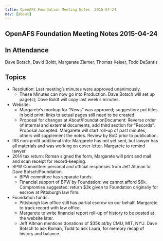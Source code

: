 ```yaml
---
title: OpenAFS Foundation Meeting Notes  2015-04-24
nav: [about]
---
```


## OpenAFS Foundation Meeting Notes  2015-04-24 ##

## In Attendance ##

 Dave Botsch,
 David Boldt,
 Margarete Ziemer,
 Thomas Keiser,
 Todd DeSantis

## Topics ##

* Resolution: Last meeting’s minutes were approved unanimously.
  * These Minutes can now go into Production. Dave Botsch will set up page(s); Dave Boldt will copy last week’s minutes.
* Website:
  * Margarete’s mockup for “News” was approved; suggestion: put titles in bold print; links to actual pages still need to be created
  * Proposal for changes at About/FoundationDocument: Reverse order of internal and external documents, add third section for “Records”.  Proposal accepted.  Margarete will start roll-up of past minutes, others will supplement the notes.  Review by BoD prior to publication.
* IRS non-profit additional info: Margarete has not yet sent, but lawyer has all materials and was working on cover letter.  Margarete to remind lawyer.
* 2014 tax return: Roman signed the form, Margarete will print and mail and scan receipt for record-keeping.
* BPW Committee: personal and official responses from Jeff Altman to Dave Botsch/Foundation.  
  * BPW committee has separate funds.
  * Financial support of BPW by Foundation: we cannot afford $6k.  Compromise suggested: return $3k given to Foundation originally for escrow at Pittsburgh law firm.
* Foundation funds: 
  * Pittsburgh law office still has partial escrow on our behalf.  Margarete to track record with law office.
  * Margarete to write financial report roll-up of history to be posted at the website later.
  * Jeff Altman mentions donations of $35k at/by CMU, MIT, NYU.  Dave Botsch to ask Roman, Todd to ask Laura, for memory recap of history and balance.
